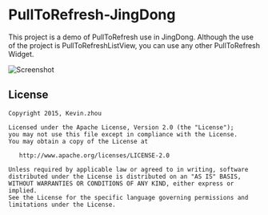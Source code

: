 
# PullToRefresh-JingDong

This project is a demo of PullToRefresh use in JingDong. Although the use of the project is PullToRefreshListView, you can use any other PullToRefresh Widget.

![Screenshot](https://raw.githubusercontent.com/xuehuayous/PullToRefresh-JingDong/master/jingdong_header_demo.gif)

## License

    Copyright 2015, Kevin.zhou

    Licensed under the Apache License, Version 2.0 (the "License");
    you may not use this file except in compliance with the License.
    You may obtain a copy of the License at

       http://www.apache.org/licenses/LICENSE-2.0

    Unless required by applicable law or agreed to in writing, software
    distributed under the License is distributed on an "AS IS" BASIS,
    WITHOUT WARRANTIES OR CONDITIONS OF ANY KIND, either express or implied.
    See the License for the specific language governing permissions and
    limitations under the License.
